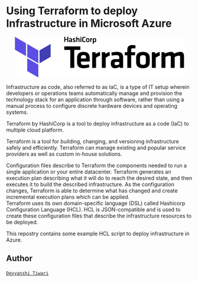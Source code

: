 # Using  Terraform to deploy Infrastructure in Microsoft Azure

<p align="center">
<img src="./terra.png">
<br />
</p>

Infrastructure as code, also referred to as IaC, is a type of IT setup wherein developers or operations teams automatically manage and provision the technology stack for an application through software, rather than using a manual process to configure discrete hardware devices and operating systems.<br/>

Terraform by HashiCorp is a tool to deploy infrastructure as a code (IaC) to multiple cloud platform.<br/>

Terraform is a tool for building, changing, and versioning infrastructure safely and efficiently. Terraform can manage existing and popular service providers as well as custom in-house solutions.<br/>

Configuration files describe to Terraform the components needed to run a single application or your entire datacenter. Terraform generates an execution plan describing what it will do to reach the desired state, and then executes it to build the described infrastructure. As the configuration changes, Terraform is able to determine what has changed and create incremental execution plans which can be applied.<br/>
Terraform uses its own domain-specific language (DSL) called Hashicorp Configuration Language (HCL). HCL is JSON-compatible and is used to create these configuration files that describe the infrastructure resources to be deployed.<br/>

This repostry contains  some example HCL script to deploy infrastructure in Azure.
## Author
[`Devyanshi Tiwari`](https://github.com/devyanshi-t)<br />


